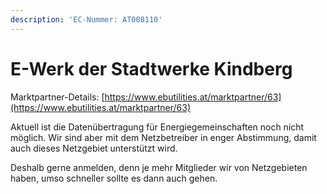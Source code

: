 ```yaml
---
description: 'EC-Nummer: AT008110'
---
```


# E-Werk der Stadtwerke Kindberg

Marktpartner-Details: [https://www.ebutilities.at/marktpartner/63](https://www.ebutilities.at/marktpartner/63)

Aktuell ist die Datenübertragung für Energiegemeinschaften noch nicht möglich. Wir sind aber mit dem Netzbetreiber in enger Abstimmung, damit auch dieses Netzgebiet unterstützt wird.&#x20;

Deshalb gerne anmelden, denn je mehr Mitglieder wir von Netzgebieten haben, umso schneller sollte es dann auch gehen. &#x20;

